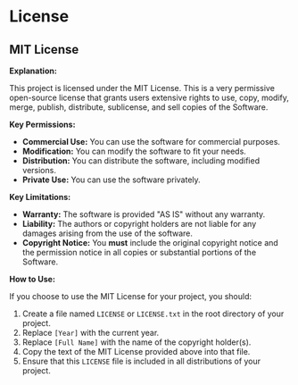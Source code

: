 # License

## MIT License

**Explanation:**

This project is licensed under the MIT License. This is a very permissive open-source license that grants users extensive rights to use, copy, modify, merge, publish, distribute, sublicense, and sell copies of the Software.

**Key Permissions:**

* **Commercial Use:** You can use the software for commercial purposes.
* **Modification:** You can modify the software to fit your needs.
* **Distribution:** You can distribute the software, including modified versions.
* **Private Use:** You can use the software privately.

**Key Limitations:**

* **Warranty:** The software is provided "AS IS" without any warranty.
* **Liability:** The authors or copyright holders are not liable for any damages arising from the use of the software.
* **Copyright Notice:** You **must** include the original copyright notice and the permission notice in all copies or substantial portions of the Software.

**How to Use:**

If you choose to use the MIT License for your project, you should:

1.  Create a file named `LICENSE` or `LICENSE.txt` in the root directory of your project.
2.  Replace `[Year]` with the current year.
3.  Replace `[Full Name]` with the name of the copyright holder(s).
4.  Copy the text of the MIT License provided above into that file.
5.  Ensure that this `LICENSE` file is included in all distributions of your project.

